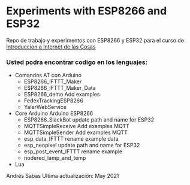 Experiments with ESP8266 and ESP32
=======

Repo de trabajo y experimentos con ESP8266 y ESP32 para el curso de [Introduccion a Internet de las Cosas](https://electroniccats.com/education/enrol/index.php?id=5)

### Usted podra encontrar codigo en los lenguajes:

- Comandos AT con Arduino
  - ESP8266_IFTTT_Maker
  - ESP8266_IFTTT_Maker_Data
  - ESP8266_demo	Add examples
  - FedexTrackingESP8266
  - YalerWebService
- Core Arduino Arduino ESP8266
  - ESP8266_SlackBot	update path and name for ESP32
  - MQTTSimpleReceive	Add examples MQTT	
  - MQTTSimpleSender	Add examples MQTT
  - esp_data_IFTTT	rename example data
  - esp_neopixel	update path and name for ESP32
  - esp_post_event_IFTTT	rename example
  - nodered_lamp_and_temp
- Lua

Andrés Sabas 
Ultima actualización: May 2021
